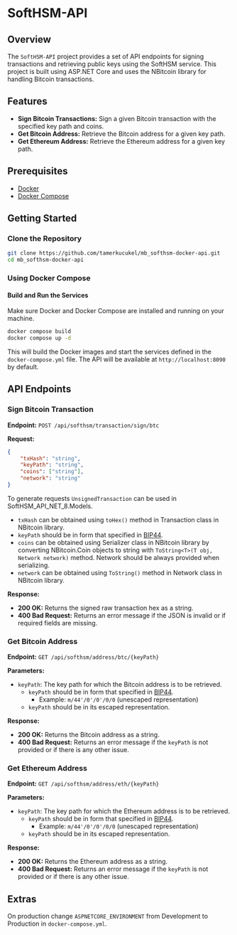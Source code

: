 # SoftHSM-API

## Overview
The `SoftHSM-API` project provides a set of API endpoints for signing transactions and retrieving public keys using the SoftHSM service. This project is built using ASP.NET Core and uses the NBitcoin library for handling Bitcoin transactions.

## Features
- **Sign Bitcoin Transactions:** Sign a given Bitcoin transaction with the specified key path and coins.
- **Get Bitcoin Address:** Retrieve the Bitcoin address for a given key path.
- **Get Ethereum Address:** Retrieve the Ethereum address for a given key path.

## Prerequisites
- [Docker](https://www.docker.com/)
- [Docker Compose](https://docs.docker.com/compose/)

## Getting Started

### Clone the Repository
```sh
git clone https://github.com/tamerkucukel/mb_softhsm-docker-api.git
cd mb_softhsm-docker-api
```

### Using Docker Compose

#### Build and Run the Services

Make sure Docker and Docker Compose are installed and running on your machine.

```sh
docker compose build
docker compose up -d
```

This will build the Docker images and start the services defined in the `docker-compose.yml` file. The API will be available at `http://localhost:8090` by default.

## API Endpoints

### Sign Bitcoin Transaction

**Endpoint:** `POST /api/softhsm/transaction/sign/btc`

**Request:**
```json
{ 
	"txHash": "string",
	"keyPath": "string",
	"coins": ["string"],
	"network": "string"
}
```

To generate requests `UnsignedTransaction` can be used in SoftHSM_API_NET_8.Models.
- `txHash` can be obtained using `toHex()` method in Transaction class in NBitcoin library.
- `keyPath` should be in form that specified in [BIP44](https://github.com/bitcoin/bips/blob/master/bip-0044.mediawiki).
- `coins` can be obtained using Serializer class in NBitcoin library by converting NBitcoin.Coin objects to string with `ToString<T>(T obj, Network network)` method. Network should be always provided when serializing.
- `network` can be obtained using `ToString()` method in Network class in NBitcoin library.

**Response:**

- **200 OK:** Returns the signed raw transaction hex as a string.
- **400 Bad Request:** Returns an error message if the JSON is invalid or if required fields are missing.

### Get Bitcoin Address

**Endpoint:** `GET /api/softhsm/address/btc/{keyPath}`

**Parameters:**

- `keyPath`: The key path for which the Bitcoin address is to be retrieved.
	- `keyPath` should be in form that specified in [BIP44](https://github.com/bitcoin/bips/blob/master/bip-0044.mediawiki).
		- Example: `m/44'/0'/0'/0/0` (unescaped representation)
	- `keyPath` should be in its escaped representation.

**Response:**

- **200 OK:** Returns the Bitcoin address as a string.
- **400 Bad Request:** Returns an error message if the `keyPath` is not provided or if there is any other issue.

### Get Ethereum Address

**Endpoint:** `GET /api/softhsm/address/eth/{keyPath}`

**Parameters:**

- `keyPath`: The key path for which the Ethereum address is to be retrieved.
	- `keyPath` should be in form that specified in [BIP44](https://github.com/bitcoin/bips/blob/master/bip-0044.mediawiki).
		- Example: `m/44'/0'/0'/0/0` (unescaped representation)
	- `keyPath` should be in its escaped representation.

**Response:**

- **200 OK:** Returns the Ethereum address as a string.
- **400 Bad Request:** Returns an error message if the `keyPath` is not provided or if there is any other issue.

## Extras

On production change `ASPNETCORE_ENVIRONMENT` from Development to Production in `docker-compose.yml`.
